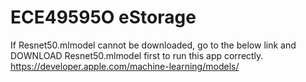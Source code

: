# ECE49595O eStorage

If Resnet50.mlmodel cannot be downloaded, go to the below link and DOWNLOAD Resnet50.mlmodel first to run this app correctly.  
https://developer.apple.com/machine-learning/models/
